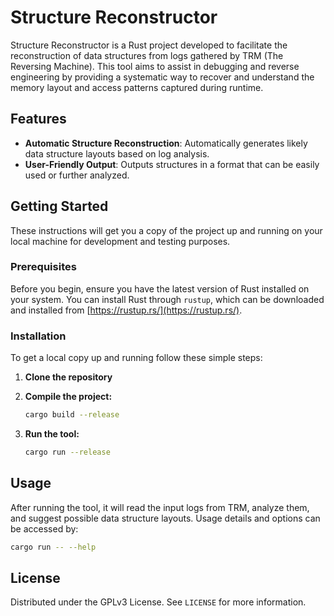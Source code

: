 # Structure Reconstructor

Structure Reconstructor is a Rust project developed to facilitate the reconstruction of data structures from logs gathered by TRM (The Reversing Machine). This tool aims to assist in debugging and reverse engineering by providing a systematic way to recover and understand the memory layout and access patterns captured during runtime.

## Features

- **Automatic Structure Reconstruction**: Automatically generates likely data structure layouts based on log analysis.
- **User-Friendly Output**: Outputs structures in a format that can be easily used or further analyzed.

## Getting Started

These instructions will get you a copy of the project up and running on your local machine for development and testing purposes.

### Prerequisites

Before you begin, ensure you have the latest version of Rust installed on your system. You can install Rust through `rustup`, which can be downloaded and installed from [https://rustup.rs/](https://rustup.rs/).

### Installation

To get a local copy up and running follow these simple steps:

1. **Clone the repository**

2. **Compile the project:**

   ```bash
   cargo build --release
   ```

3. **Run the tool:**

   ```bash
   cargo run --release
   ```

## Usage

After running the tool, it will read the input logs from TRM, analyze them, and suggest possible data structure layouts. Usage details and options can be accessed by:

```bash
cargo run -- --help
```

## License

Distributed under the GPLv3 License. See `LICENSE` for more information.
